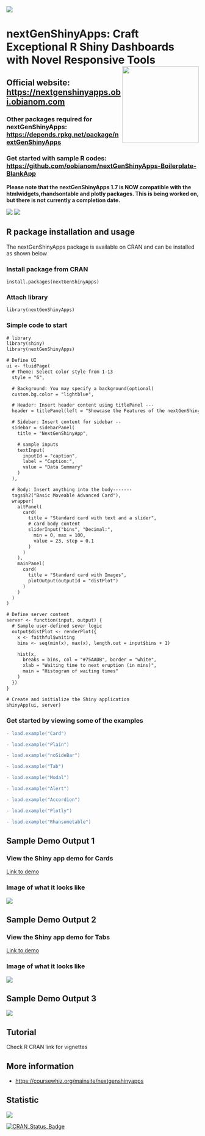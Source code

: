 <img src="https://nextgenshinyapps.obi.obianom.com/adslogo2.png">

# nextGenShinyApps: Craft Exceptional R Shiny Dashboards with Novel Responsive Tools <img src="https://coursewhiz.org/shinyappsampleso/hex-nextGenShinyApps.png" width="200" align="right" >
## Official website: https://nextgenshinyapps.obi.obianom.com
### Other packages required for nextGenShinyApps: https://depends.rpkg.net/package/nextGenShinyApps

### Get started with sample R codes: <br>https://github.com/oobianom/nextGenShinyApps-Boilerplate-BlankApp

__Please note that the nextGenShinyApps 1.7 is NOW compatible with the htmlwidgets,rhandsontable and plotly packages. This is being worked on, but there is not currently a completion date.__



![](https://nextgenshinyapps.obi.obianom.com/nextgenshinyapp-3.png)
![](https://nextgenshinyapps.obi.obianom.com/designs/card-design.png)



## R package installation and usage
The nextGenShinyApps package is available on CRAN and can be installed as shown below

### Install package from CRAN

`install.packages(nextGenShinyApps)`

### Attach library 

`library(nextGenShinyApps)`

### Simple code to start

```diff
# library
library(shiny)
library(nextGenShinyApps)

# Define UI
ui <- fluidPage(
  # Theme: Select color style from 1-13
  style = "6",

  # Background: You may specify a background(optional)
  custom.bg.color = "lightblue",

  # Header: Insert header content using titlePanel ---
  header = titlePanel(left = "Showcase the Features of the nextGenShinyApp R package", right = "Image logo"),

  # Sidebar: Insert content for sidebar --
  sidebar = sidebarPanel(
    title = "NextGenShinyApp",

    # sample inputs
    textInput(
      inputId = "caption",
      label = "Caption:",
      value = "Data Summary"
    )
  ),

  # Body: Insert anything into the body-------
  tags$h2("Basic Moveable Advanced Card"),
  wrapper(
    altPanel(
      card(
        title = "Standard card with text and a slider",
        # card body content
        sliderInput("bins", "Decimal:",
          min = 0, max = 100,
          value = 23, step = 0.1
        )
      )
    ),
    mainPanel(
      card(
        title = "Standard card with Images",
        plotOutput(outputId = "distPlot")
      )
    )
  )
)

# Define server content
server <- function(input, output) {
  # Sample user-defined sever logic
  output$distPlot <- renderPlot({
    x <- faithful$waiting
    bins <- seq(min(x), max(x), length.out = input$bins + 1)

    hist(x,
      breaks = bins, col = "#75AADB", border = "white",
      xlab = "Waiting time to next eruption (in mins)",
      main = "Histogram of waiting times"
    )
  })
}

# Create and initialize the Shiny application
shinyApp(ui, server)
```

### Get started by viewing some of the examples

```diff
- load.example("Card")

- load.example("Plain")

- load.example("noSideBar")

- load.example("Tab")

- load.example("Modal")

- load.example("Alert")

- load.example("Accordion")

- load.example("Plotly")

- load.example("Rhansometable")

```


## Sample Demo Output 1

### View the Shiny app demo for Cards

[Link to demo](https://r2apps.shinyapps.io/nextgenshinyapps-card/)

### Image of what it looks like

![](https://nextgenshinyapps.obi.obianom.com/nextgenshinyapps.png)

## Sample Demo Output 2

### View the Shiny app demo for Tabs

[Link to demo](https://r2apps.shinyapps.io/nextgenshinyapps-tab/)

### Image of what it looks like

![](https://nextgenshinyapps.obi.obianom.com/nextgenshinyapps3.png)

## Sample Demo Output 3

![](https://nextgenshinyapps.obi.obianom.com/nextgenshinyapps1.png)


## Tutorial

Check R CRAN link for vignettes
 
## More information
 
 - https://coursewhiz.org/mainsite/nextgenshinyapps

## Statistic

[![](https://cranlogs.r-pkg.org/badges/nextGenShinyApps)](https://cran.r-project.org/package=nextGenShinyApps)

[![CRAN\_Status\_Badge](https://www.r-pkg.org/badges/version/nextGenShinyApps)](https://cran.r-project.org/package=nextGenShinyApps)

